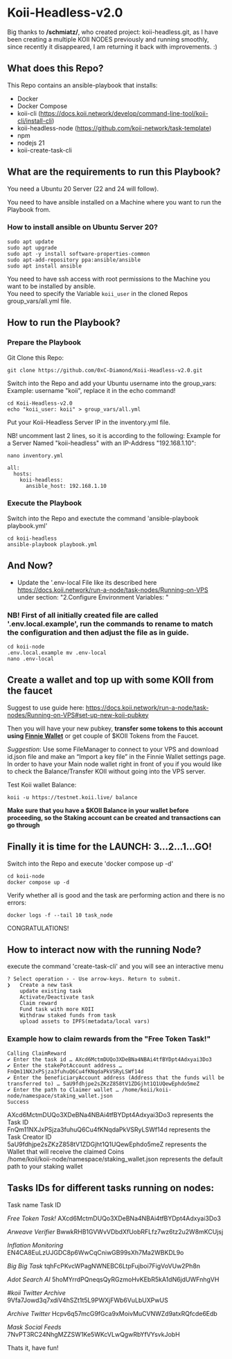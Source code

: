 # Koii-Headless-v2.0
Big thanks to **/schmiatz/**, who created project: koii-headless.git, as I have been creating a multiple KOII NODES previously and running smoothly, since recently it disappeared, I am returning it back with improvements. :)

## What does this Repo?

This Repo contains an ansible-playbook that installs:
- Docker
- Docker Compose
- koii-cli (https://docs.koii.network/develop/command-line-tool/koii-cli/install-cli)
- koii-headless-node (https://github.com/koii-network/task-template)
- npm
- nodejs 21
- koii-create-task-cli

## What are the requirements to run this Playbook?

You need a Ubuntu 20 Server (22 and 24 will follow).   

You need to have ansible installed on a Machine where you want to run the Playbook from.   
### How to install ansible on Ubuntu Server 20?

```
sudo apt update
sudo apt upgrade
sudo apt -y install software-properties-common
sudo apt-add-repository ppa:ansible/ansible
sudo apt install ansible
```

You need to have ssh access with root permissions to the Machine you want to be installed by ansible.   
You need to specify the Variable `koii_user` in the cloned Repos group_vars/all.yml file.   

## How to run the Playbook?

### Prepare the Playbook

Git Clone this Repo:      
```
git clone https://github.com/0xC-Diamond/Koii-Headless-v2.0.git
```

Switch into the Repo and add your Ubuntu username into the group_vars:  
Example: username "koii", replace it in the echo command!
```
cd Koii-Headless-v2.0
echo "koii_user: koii" > group_vars/all.yml
```

Put your Koii-Headless Server IP in the inventory.yml file. 

NB! uncomment last 2 lines, so it is according to the following:
Example for a Server Named "koii-headless" with an IP-Address "192.168.1.10":   
```
nano inventory.yml

all:
  hosts:
    koii-headless:
      ansible_host: 192.168.1.10
```

### Execute the Playbook
Switch into the Repo and exectute the command 'ansible-playbook playbook.yml'
```
cd koii-headless
ansible-playbook playbook.yml
```
## And Now?
- Update the '.env-local File like its described here https://docs.koii.network/run-a-node/task-nodes/Running-on-VPS under section: "2.Configure Environment Variables: "

### NB! First of all initially created file are called '.env.local.example', run the commands to rename to match the configuration and then adjust the file as in guide.
```
cd koii-node
.env.local.example mv .env-local
nano .env-local
```
## Create a wallet and top up with some KOII from the faucet
Suggest to use guide here: https://docs.koii.network/run-a-node/task-nodes/Running-on-VPS#set-up-new-koii-pubkey

Then you will have your new pubkey, **transfer some tokens to this account using [Finnie Wallet](https://chromewebstore.google.com/detail/finnie/cjmkndjhnagcfbpiemnkdpomccnjblmj)** or get couple of $KOII Tokens from the Faucet.

*Suggestion*: Use some FileManager to connect to your VPS and download id.json file and make an “Import a key file” in the Finnie Wallet settings page. In order to have your Main node wallet right in front of you if you would like to check the Balance/Transfer KOII without going into the VPS server.

Test Koii wallet Balance: 
```
koii -u https://testnet.koii.live/ balance
```
**Make sure that you have a $KOII Balance in your wallet before proceeding, so the Staking account can be created and transactions can go through**

## Finally it is time for the LAUNCH: 3...2...1...GO!
Switch into the Repo and execute 'docker compose up -d'
```
cd koii-node 
docker compose up -d
```

Verify whether all is good and the task are performing action and there is no errors:
```
docker logs -f --tail 10 task_node
```

CONGRATULATIONS!

## How to interact now with the running Node?

execute the command 'create-task-cli' and you will see an interactive menu
```
? Select operation › - Use arrow-keys. Return to submit.
❯   Create a new task
    update existing task
    Activate/Deactivate task
    Claim reward
    Fund task with more KOII
    Withdraw staked funds from task
    upload assets to IPFS(metadata/local vars)
```
### Example how to claim rewards from the "Free Token Task!"
```
Calling ClaimReward
✔ Enter the task id … AXcd6MctmDUQo3XDeBNa4NBAi4tfBYDpt4Adxyai3Do3
✔ Enter the stakePotAccount address … FnQm11NXJxPSjza3fuhuQ6Cu4fKNqdaPkVSRyLSWf14d
✔ Enter the beneficiaryAccount address (Address that the funds will be transferred to) … 5aU9fdhjpe2sZKzZ858tV1ZDGjht1Q1UQewEphdo5meZ
✔ Enter the path to Claimer wallet … /home/koii/koii-node/namespace/staking_wallet.json
Success
```
AXcd6MctmDUQo3XDeBNa4NBAi4tfBYDpt4Adxyai3Do3 represents the Task ID   
FnQm11NXJxPSjza3fuhuQ6Cu4fKNqdaPkVSRyLSWf14d represents the Task Creator ID   
5aU9fdhjpe2sZKzZ858tV1ZDGjht1Q1UQewEphdo5meZ represents the Wallet that will receive the claimed Coins   
/home/koii/koii-node/namespace/staking_wallet.json represents the default path to your staking wallet   

## Tasks IDs for different tasks running on nodes:

Task name	Task ID

*Free Token Task!*	AXcd6MctmDUQo3XDeBNa4NBAi4tfBYDpt4Adxyai3Do3

*Arweave Verifier*	BwwkRHB1GVWvVDbdXfUobRFLfz7wz6tz2u2W8mKCUjsj

*Inflation Monitoring*	EN4CA8EuLzUJGDC8p6WwCqCniwGB99sXh7Ma2WBKDL9o 

*Big Big Task*	tqhFcPKvcWPagNWNEBC6LtpFujboi7FigVoVUw2Ph8n 

*Adot Search AI*	5hoMYrrdPQneqsQyRGzmoHvKEbR5kA1dN6jdUWFnhgVH 

*#koii Twitter Archive*	9Vfa7Jowd3q7xdiV4hSZt1t5L9PWXjFWb6VuLbUXPwUS

*Archive Twitter*	Hcpv6q57mcG9fGca9xMoivMuCVNWZd9atxRQfcde6Edb

*Mask Social Feeds*	7NvPT3RC24NhgMZZSW1Ke5WKcVLwQgwRbYfVYsvkJobH



Thats it, have fun!
